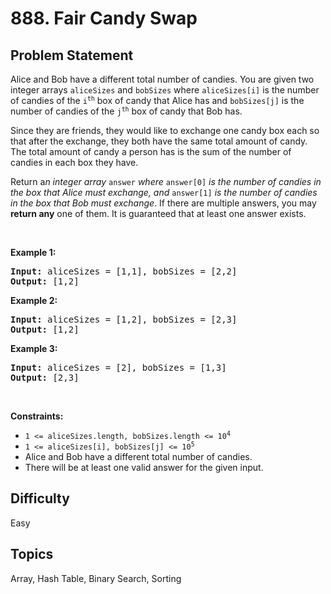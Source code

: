 # 888. Fair Candy Swap

## Problem Statement
<p>Alice and Bob have a different total number of candies. You are given two integer arrays <code>aliceSizes</code> and <code>bobSizes</code> where <code>aliceSizes[i]</code> is the number of candies of the <code>i<sup>th</sup></code> box of candy that Alice has and <code>bobSizes[j]</code> is the number of candies of the <code>j<sup>th</sup></code> box of candy that Bob has.</p>

<p>Since they are friends, they would like to exchange one candy box each so that after the exchange, they both have the same total amount of candy. The total amount of candy a person has is the sum of the number of candies in each box they have.</p>

<p>Return a<em>n integer array </em><code>answer</code><em> where </em><code>answer[0]</code><em> is the number of candies in the box that Alice must exchange, and </em><code>answer[1]</code><em> is the number of candies in the box that Bob must exchange</em>. If there are multiple answers, you may <strong>return any</strong> one of them. It is guaranteed that at least one answer exists.</p>

<p>&nbsp;</p>
<p><strong class="example">Example 1:</strong></p>

<pre>
<strong>Input:</strong> aliceSizes = [1,1], bobSizes = [2,2]
<strong>Output:</strong> [1,2]
</pre>

<p><strong class="example">Example 2:</strong></p>

<pre>
<strong>Input:</strong> aliceSizes = [1,2], bobSizes = [2,3]
<strong>Output:</strong> [1,2]
</pre>

<p><strong class="example">Example 3:</strong></p>

<pre>
<strong>Input:</strong> aliceSizes = [2], bobSizes = [1,3]
<strong>Output:</strong> [2,3]
</pre>

<p>&nbsp;</p>
<p><strong>Constraints:</strong></p>

<ul>
	<li><code>1 &lt;= aliceSizes.length, bobSizes.length &lt;= 10<sup>4</sup></code></li>
	<li><code>1 &lt;= aliceSizes[i], bobSizes[j] &lt;= 10<sup>5</sup></code></li>
	<li>Alice and Bob have a different total number of candies.</li>
	<li>There will be at least one valid answer for the given input.</li>
</ul>


## Difficulty
Easy

## Topics
Array, Hash Table, Binary Search, Sorting
